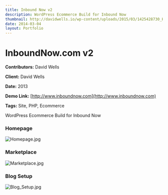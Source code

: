 ```yaml
---
title: Inbound Now v2
description: WordPress Ecommerce Build for Inbound Now
thumbnail: http://davidwells.io/wp-content/uploads/2015/03/1425428730_Homepage.jpg
date: 2014-03-04
layout: Portfolio
---
```


# InboundNow.com v2

**Contributors:** David Wells

**Client:** David Wells

**Date:** 2013

**Demo Link:** [http://www.inboundnow.com](http://www.inboundnow.com)

**Tags:** Site, PHP, Ecommerce

WordPress Ecommerce Build for Inbound Now

### Homepage

![](https://s3-us-west-2.amazonaws.com/assets.davidwells.io/work/inbound-now-site-v2-Homepage.jpg "Homepage.jpg")

### Marketplace

![](https://s3-us-west-2.amazonaws.com/assets.davidwells.io/work/inbound-now-site-v2-Marketplace.jpg "Marketplace.jpg")

### Blog Setup

![](https://s3-us-west-2.amazonaws.com/assets.davidwells.io/work/inbound-now-site-v2-Blog_Setup.jpg "Blog_Setup.jpg")
